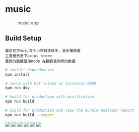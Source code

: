 # music

> music app

## Build Setup
```
最近在学vue,写个小项目练练手，音乐播放器
主要是熟悉下axios store 
里面的数据是用node 在酷我官网爬的数据
```
``` bash
# install dependencies
npm install

# serve with hot reload at localhost:8080
npm run dev

# build for production with minification
npm run build

# build for production and view the bundle analyzer report
npm run build --report
```
![](https://github.com/shuipingZheng/vue-music/static/image/20180416172201.png)
![](https://github.com/shuipingZheng/vue-music/static/image/20180416172241.png)
![](https://github.com/shuipingZheng/vue-music/static/image/20180416172233.png)
![](https://github.com/shuipingZheng/vue-music/static/image/20180416172223.png)
![](https://github.com/shuipingZheng/vue-music/static/image/20180416172250.png)
![](https://github.com/shuipingZheng/vue-music/static/image/20180416172259.png)
